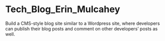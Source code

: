# Tech_Blog_Erin_Mulcahey
Build a CMS-style blog site similar to a Wordpress site, where developers can publish their blog posts and comment on other developers’ posts as well.

